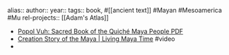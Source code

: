 alias::
author::
year::
tags:: book, #[[ancient text]] #Mayan #Mesoamerica #Mu
rel-projects:: [[Adam's Atlas]]


- [Popol Vuh: Sacred Book of the Quiché Maya People PDF](https://www.mesoweb.com/publications/Christenson/PopolVuh.pdf)
- [Creation Story of the Maya | Living Maya Time](https://maya.nmai.si.edu/the-maya/creation-story-maya) #video
-
